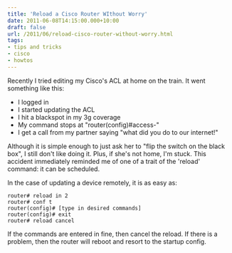 ```yaml
---
title: 'Reload a Cisco Router WIthout Worry'
date: 2011-06-08T14:15:00.000+10:00
draft: false
url: /2011/06/reload-cisco-router-without-worry.html
tags: 
- tips and tricks
- cisco
- howtos
---
```


Recently I tried editing my Cisco's ACL at home on the train. It went something like this:  

*   I logged in
*   I started updating the ACL
*   I hit a blackspot in my 3g coverage
*   My command stops at "router(config)#access-"
*   I get a call from my partner saying "what did you do to our internet!"

Although it is simple enough to just ask her to "flip the switch on the black box", I still don't like doing it. Plus, if she's not home, I'm stuck. This accident immediately reminded me of one of a trait of the 'reload' command: it can be scheduled.  
  
In the case of updating a device remotely, it is as easy as:  
  
```plain
router# reload in 2
router# conf t
router(config)# [type in desired commands]
router(config)# exit
router# reload cancel

```  
If the commands are entered in fine, then cancel the reload. If there is a problem, then the router will reboot and resort to the startup config.